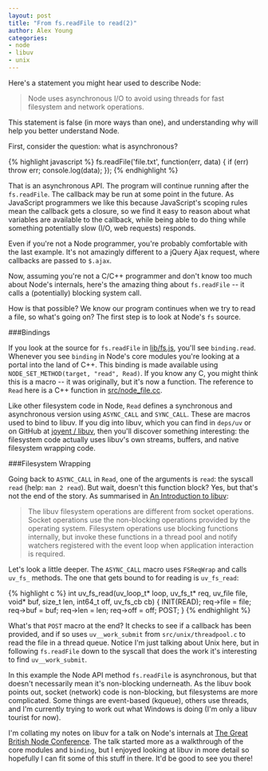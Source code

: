 ```yaml
---
layout: post
title: "From fs.readFile to read(2)"
author: Alex Young
categories:
- node
- libuv
- unix
---
```


Here's a statement you might hear used to describe Node:

> Node uses asynchronous I/O to avoid using threads for fast filesystem and network operations.

This statement is false (in more ways than one), and understanding why will help you better understand Node.

First, consider the question: what is asynchronous?

{% highlight javascript %}
fs.readFile('file.txt', function(err, data) {
  if (err) throw err;
  console.log(data);
});
{% endhighlight %}

That is an asynchronous API.  The program will continue running after the `fs.readFile`.  The callback may be run at some point in the future.  As JavaScript programmers we like this because JavaScript's scoping rules mean the callback gets a closure, so we find it easy to reason about what variables are available to the callback, while being able to do thing while something potentially slow (I/O, web requests) responds.

Even if you're not a Node programmer, you're probably comfortable with the last example.  It's not amazingly different to a jQuery Ajax request, where callbacks are passed to `$.ajax`.

Now, assuming you're not a C/C++ programmer and don't know too much about Node's internals, here's the amazing thing about `fs.readFile` -- it calls a (potentially) blocking system call.

How is that possible?  We know our program continues when we try to read a file, so what's going on?   The first step is to look at Node's `fs` source.

###Bindings

If you look at the source for `fs.readFile` in [lib/fs.js](https://github.com/joyent/node/blob/v0.10.19-release/lib/fs.js#L182), you'll see `binding.read`.  Whenever you see `binding` in Node's core modules you're looking at a portal into the land of C++.  This binding is made available using `NODE_SET_METHOD(target, "read", Read)`.  If you know any C, you might think this is a macro -- it was originally, but it's now a function.  The reference to `Read` here is a C++ function in [src/node_file.cc](https://github.com/joyent/node/blob/v0.10.19-release/src/node_file.cc#L723).

Like other filesystem code in Node, `Read` defines a synchronous and asynchronous version using `ASYNC_CALL` and `SYNC_CALL`.  These are macros used to bind to libuv.  If you dig into libuv, which you can find in `deps/uv` or on GitHub at [joyent / libuv](https://github.com/joyent/libuv), then you'll discover something interesting: the filesystem code actually uses libuv's own streams, buffers, and native filesystem wrapping code.

###Filesystem Wrapping

Going back to `ASYNC_CALL` in `Read`, one of the arguments is `read`: the syscall `read` (help: `man 2 read`).  But wait, doesn't this function block?  Yes, but that's not the end of the story.  As summarised in [An Introduction to libuv](http://nikhilm.github.io/uvbook/filesystem.html):

> The libuv filesystem operations are different from socket operations. Socket operations use the non-blocking operations provided by the operating system. Filesystem operations use blocking functions internally, but invoke these functions in a thread pool and notify watchers registered with the event loop when application interaction is required.

Let's look a little deeper.  The `ASYNC_CALL` macro uses `FSReqWrap` and calls `uv_fs_` methods.  The one that gets bound to for reading is `uv_fs_read`:

{% highlight c %}
int uv_fs_read(uv_loop_t* loop, uv_fs_t* req,
               uv_file file,
               void* buf,
               size_t len,
               int64_t off,
               uv_fs_cb cb) {
  INIT(READ);
  req->file = file;
  req->buf = buf;
  req->len = len;
  req->off = off;
  POST;
}
{% endhighlight %}

What's that `POST` macro at the end?  It checks to see if a callback has been provided, and if so uses `uv__work_submit` from `src/unix/threadpool.c` to read the file in a thread queue.  Notice I'm just talking about Unix here, but in following `fs.readFile` down to the syscall that does the work it's interesting to find `uv__work_submit`.

In this example the Node API method `fs.readFile` is asynchronous, but that doesn't necessarily mean it's non-blocking underneath.  As the libuv book points out, socket (network) code is non-blocking, but filesystems are more complicated.  Some things are event-based (kqueue), others use threads, and I'm currently trying to work out what Windows is doing (I'm only a libuv tourist for now).

I'm collating my notes on libuv for a talk on Node's internals at [The Great British Node Conference](http://greatbritishnodeconf.co.uk/).  The talk started more as a walkthrough of the core modules and `binding`, but I enjoyed looking at libuv in more detail so hopefully I can fit some of this stuff in there.  It'd be good to see you there!
